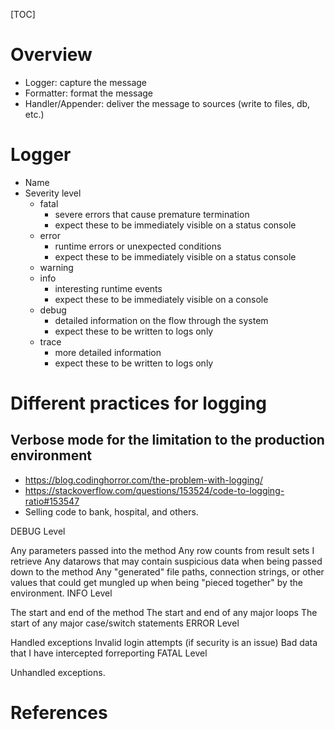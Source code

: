 [TOC]

# Overview

- Logger: capture the message
- Formatter: format the message
- Handler/Appender: deliver the message to sources (write to files, db,
  etc.)

# Logger

- Name
- Severity level
    + fatal
        * severe errors that cause premature termination
        * expect these to be immediately visible on a status console
    + error
        * runtime errors or unexpected conditions
        * expect these to be immediately visible on a status console
    + warning
    + info
        * interesting runtime events
        * expect these to be immediately visible on a console
    + debug
        * detailed information on the flow through the system
        * expect these to be written to logs only
    + trace
        * more detailed information
        * expect these to be written to logs only

# Different practices for logging

## Verbose mode for the limitation to the production environment

- https://blog.codinghorror.com/the-problem-with-logging/
- https://stackoverflow.com/questions/153524/code-to-logging-ratio#153547
- Selling code to bank, hospital, and others.

DEBUG Level

Any parameters passed into the method
Any row counts from result sets I retrieve
Any datarows that may contain suspicious data when being passed down to the method
Any "generated" file paths, connection strings, or other values that could get mungled up when being "pieced together" by the environment.
INFO Level

The start and end of the method
The start and end of any major loops
The start of any major case/switch statements
ERROR Level

Handled exceptions
Invalid login attempts (if security is an issue)
Bad data that I have intercepted forreporting
FATAL Level

Unhandled exceptions.

# References

[java-logging]: https://en.wikipedia.org/wiki/Java_logging_framework
